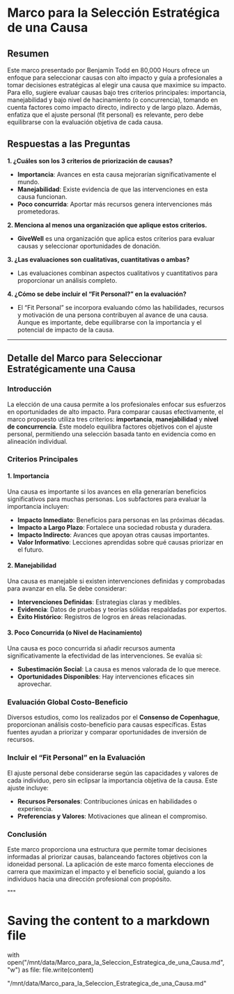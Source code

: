 # Marco para la Selección Estratégica de una Causa

## Resumen

Este marco presentado por Benjamín Todd en 80,000 Hours ofrece un enfoque para seleccionar causas con alto impacto y guía a profesionales a tomar decisiones estratégicas al elegir una causa que maximice su impacto. Para ello, sugiere evaluar causas bajo tres criterios principales: importancia, manejabilidad y bajo nivel de hacinamiento (o concurrencia), tomando en cuenta factores como impacto directo, indirecto y de largo plazo. Además, enfatiza que el ajuste personal (fit personal) es relevante, pero debe equilibrarse con la evaluación objetiva de cada causa. 

## Respuestas a las Preguntas

**1. ¿Cuáles son los 3 criterios de priorización de causas?**  
   - **Importancia**: Avances en esta causa mejorarían significativamente el mundo.
   - **Manejabilidad**: Existe evidencia de que las intervenciones en esta causa funcionan.
   - **Poco concurrida**: Aportar más recursos genera intervenciones más prometedoras.

**2. Menciona al menos una organización que aplique estos criterios.**  
   - **GiveWell** es una organización que aplica estos criterios para evaluar causas y seleccionar oportunidades de donación.

**3. ¿Las evaluaciones son cualitativas, cuantitativas o ambas?**  
   - Las evaluaciones combinan aspectos cualitativos y cuantitativos para proporcionar un análisis completo.

**4. ¿Cómo se debe incluir el “Fit Personal?” en la evaluación?**  
   - El “Fit Personal” se incorpora evaluando cómo las habilidades, recursos y motivación de una persona contribuyen al avance de una causa. Aunque es importante, debe equilibrarse con la importancia y el potencial de impacto de la causa.

---

## Detalle del Marco para Seleccionar Estratégicamente una Causa

### Introducción
La elección de una causa permite a los profesionales enfocar sus esfuerzos en oportunidades de alto impacto. Para comparar causas efectivamente, el marco propuesto utiliza tres criterios: **importancia**, **manejabilidad** y **nivel de concurrencia**. Este modelo equilibra factores objetivos con el ajuste personal, permitiendo una selección basada tanto en evidencia como en alineación individual.

### Criterios Principales

#### 1. Importancia
Una causa es importante si los avances en ella generarían beneficios significativos para muchas personas. Los subfactores para evaluar la importancia incluyen:
   - **Impacto Inmediato**: Beneficios para personas en las próximas décadas.
   - **Impacto a Largo Plazo**: Fortalece una sociedad robusta y duradera.
   - **Impacto Indirecto**: Avances que apoyan otras causas importantes.
   - **Valor Informativo**: Lecciones aprendidas sobre qué causas priorizar en el futuro.

#### 2. Manejabilidad
Una causa es manejable si existen intervenciones definidas y comprobadas para avanzar en ella. Se debe considerar:
   - **Intervenciones Definidas**: Estrategias claras y medibles.
   - **Evidencia**: Datos de pruebas y teorías sólidas respaldadas por expertos.
   - **Éxito Histórico**: Registros de logros en áreas relacionadas.

#### 3. Poco Concurrida (o Nivel de Hacinamiento)
Una causa es poco concurrida si añadir recursos aumenta significativamente la efectividad de las intervenciones. Se evalúa si:
   - **Subestimación Social**: La causa es menos valorada de lo que merece.
   - **Oportunidades Disponibles**: Hay intervenciones eficaces sin aprovechar.

### Evaluación Global Costo-Beneficio
Diversos estudios, como los realizados por el **Consenso de Copenhague**, proporcionan análisis costo-beneficio para causas específicas. Estas fuentes ayudan a priorizar y comparar oportunidades de inversión de recursos.

### Incluir el “Fit Personal” en la Evaluación
El ajuste personal debe considerarse según las capacidades y valores de cada individuo, pero sin eclipsar la importancia objetiva de la causa. Este ajuste incluye:
   - **Recursos Personales**: Contribuciones únicas en habilidades o experiencia.
   - **Preferencias y Valores**: Motivaciones que alinean el compromiso.

### Conclusión
Este marco proporciona una estructura que permite tomar decisiones informadas al priorizar causas, balanceando factores objetivos con la idoneidad personal. La aplicación de este marco fomenta elecciones de carrera que maximizan el impacto y el beneficio social, guiando a los individuos hacia una dirección profesional con propósito.

"""

# Saving the content to a markdown file
with open("/mnt/data/Marco_para_la_Seleccion_Estrategica_de_una_Causa.md", "w") as file:
    file.write(content)

"/mnt/data/Marco_para_la_Seleccion_Estrategica_de_una_Causa.md"
